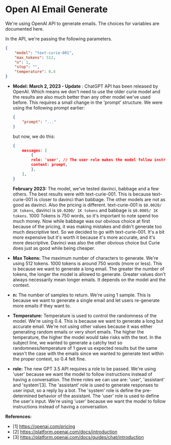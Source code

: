 # Open AI Email Generate

We're using OpenAI API to generate emails. The choices for variables are documented here.

In the API, we're passing the following parameters.

```json
{
    "model": "text-curie-001",
    "max_tokens": 512,
    "n": 1,
    "stop": "",
    "temperature": 0.4
}
```

-   **Model:**
    **March 2, 2023 - Update** :
    ChatGPT API has been released by OpenAI. Which means we don't need to use the older curie model and the results are also much better than any other model we've used before. This requires a small change in the 'prompt' structure. We were using the following prompt earlier:

    ```json
    {
        "prompt": "..."
    }
    ```

    but now, we do this:

    ```json
    {
    	messages: [
    		{
      		role: 'user', // The user role makes the model follow instructions instead of having a conversation
    		content: prompt,
      		},
      	],
    }
    ```

    **February 2023:**
    The model, we've tested davinci, babbage and a few others. The best results were with text-curie-001. This is because text-curie-001 is closer to davinci than babbage. The other models are not as good as davinci. Also the pricing is different. text-curie-001 is `$0.0020/ 1K tokens`, davinci is `$0.0200/ 1K tokens` and babbage is `$0.0005/ 1K tokens`. 1000 Tokens is 750 words, so it's important to note spend too much money. Now while babbage was our obvious choice at first because of the pricing, it was making mistakes and didn't generate too much descriptive text. So we decided to go with text-curie-001. It's a bit more expensive but it's worth it because it's more accurate, and it's more descriptive. Davinci was also the other obvious choice but Curie does just as good while being cheaper.

-   **Max Tokens:** The maximum number of characters to generate. We're using 512 tokens. 1000 tokens is around 750 words (more or less). This is because we want to generate a long email. The greater the number of tokens, the longer the model is allowed to generate. Greater values don't always necessarily mean longer emails. It depends on the model and the context.

-   **n:** The number of samples to return. We're using 1 sample. This is because we want to generate a single email and let users re-generate more emails if they want to.

-   **Temperature:** Temperature is used to control the randomness of the model. We're using 0.4. This is because we want to generate a long but accurate email. We're not using other values because it was either generating random emails or very short emails. The higher the temperature, the higher the model would take risks with the text. In the subject line, we wanted to generate a catchy text so randomness/temperature of 1 gave us expected results but the same wasn't the case with the emails since we wanted to generate text within the proper context, so 0.4 felt fine.

-   **role:** The new GPT 3.5 API requires a role to be passed. We're using 'user' because we want the model to follow instructions instead of having a conversation. The three roles we can use are: 'user', 'assistant' and 'system'[3]. The 'assistant' role is used to generate responses to user input, so a reply by a bot. The 'system' role is define the pre-determined behavior of the assistant. The 'user' role is used to define the user's input. We're using 'user' because we want the model to follow instructions instead of having a conversation.

**References:**

-   [1] https://openai.com/pricing
-   [2] https://platform.openai.com/docs/introduction
-   [3] https://platform.openai.com/docs/guides/chat/introduction
